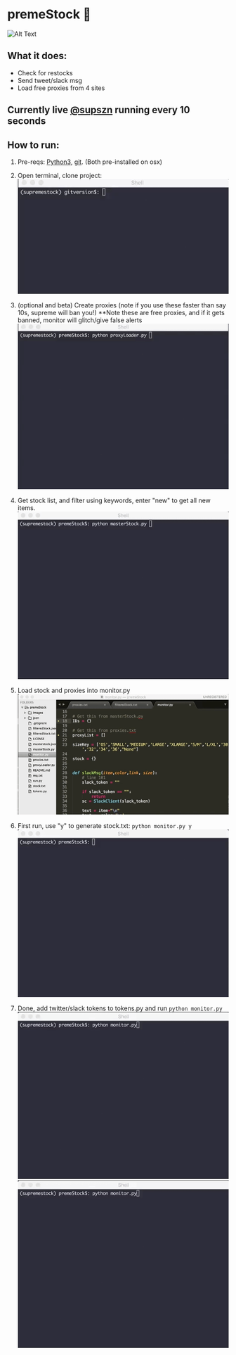 # premeStock 🤖
![Alt Text](https://zippy.gfycat.com/BabyishWelloffEasteuropeanshepherd.gif)

## What it does:
- Check for restocks
- Send tweet/slack msg
- Load free proxies from 4 sites

## Currently live [@supszn](https://twitter.com/supszn) running every 10 seconds

## How to run:
1. Pre-reqs: [Python3](https://www.python.org/downloads/), [git](https://git-scm.com/downloads). (Both pre-installed on osx)
2. Open terminal, clone project:
![gif](/images/git.gif)

3. (optional and beta) Create proxies (note if you use these faster than say 10s, supreme will ban you!)
**Note these are free proxies, and if it gets banned, monitor will glitch/give false alerts
![gif](/images/proxy.gif)

4. Get stock list, and filter using keywords, enter "new" to get all new items.
![gif](/images/stock.gif)

5. Load stock and proxies into monitor.py
![gif](/images/load.gif)

6. First run, use "y" to generate stock.txt: ```python monitor.py y```
![gif](/images/first.gif)

7. Done, add twitter/slack tokens to tokens.py and run ```python monitor.py```
![gif](/images/restock.gif)
![gif](/images/nochange.gif)


